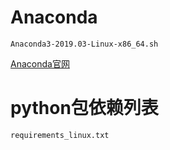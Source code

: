 # Anaconda

`Anaconda3-2019.03-Linux-x86_64.sh`

[Anaconda官网](https://www.anaconda.com/distribution/#macos)

# python包依赖列表

`requirements_linux.txt`
